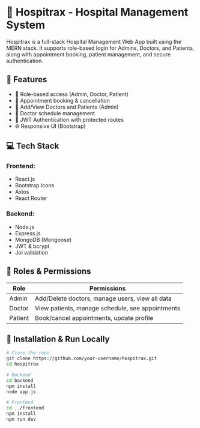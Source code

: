 # 🏥 Hospitrax - Hospital Management System

Hospitrax is a full-stack Hospital Management Web App built using the MERN stack. It supports role-based login for Admins, Doctors, and Patients, along with appointment booking, patient management, and secure authentication.

## 🚀 Features

- 👤 Role-based access (Admin, Doctor, Patient)
- 📝 Appointment booking & cancellation
- 🏥 Add/View Doctors and Patients (Admin)
- 📅 Doctor schedule management
- 🔐 JWT Authentication with protected routes
- 🌐 Responsive UI (Bootstrap)

## 💻 Tech Stack

### Frontend:
- React.js
- Bootstrap Icons
- Axios
- React Router

### Backend:
- Node.js
- Express.js
- MongoDB (Mongoose)
- JWT & bcrypt
- Joi validation

## 🔐 Roles & Permissions

| Role     | Permissions                                       |
|----------|---------------------------------------------------|
| Admin    | Add/Delete doctors, manage users, view all data   |
| Doctor   | View patients, manage schedule, see appointments  |
| Patient  | Book/cancel appointments, update profile          |


## 🧪 Installation & Run Locally

```bash
# Clone the repo
git clone https://github.com/your-username/hospitrax.git
cd hospitrax

# Backend
cd backend
npm install
node app.js

# Frontend
cd ../frontend
npm install
npm run dev 

